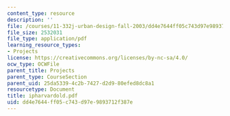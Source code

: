 ```yaml
---
content_type: resource
description: ''
file: /courses/11-332j-urban-design-fall-2003/dd4e7644ff05c743d97e9893712f387e_ipharvardold.pdf
file_size: 2532031
file_type: application/pdf
learning_resource_types:
- Projects
license: https://creativecommons.org/licenses/by-nc-sa/4.0/
ocw_type: OCWFile
parent_title: Projects
parent_type: CourseSection
parent_uid: 25da5339-4c2b-7427-d2d9-80efed8dc8a1
resourcetype: Document
title: ipharvardold.pdf
uid: dd4e7644-ff05-c743-d97e-9893712f387e
---
```

